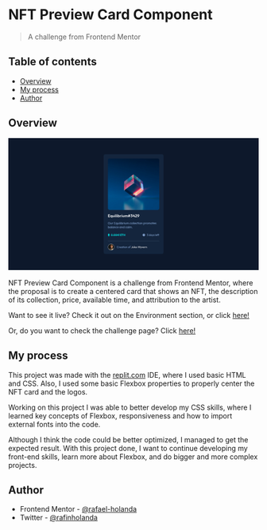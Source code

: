 # NFT Preview Card Component

> A challenge from Frontend Mentor

## Table of contents

- [Overview](#overview)
- [My process](#my-process)
- [Author](#author)

## Overview

![](resources/screenshot.png)

NFT Preview Card Component is a challenge from Frontend Mentor, where the proposal 
is to create a centered card that shows an NFT, the description of its collection,
price, available time, and attribution to the artist.

Want to see it live? Check it out on the Environment section, or click [here!]()

Or, do you want to check the challenge page? Click [here!](https://www.frontendmentor.io/challenges/nft-preview-card-component-SbdUL_w0U/hub/nft-preview-card-component--BH_KPuT5i)

## My process

This project was made with the [replit.com](https://replit.com) IDE, where I used basic HTML and CSS. 
Also, I used some basic Flexbox properties to properly center the NFT card and the logos.

Working on this project I was able to better develop my CSS skills, where I learned
key concepts of Flexbox, responsiveness and how to import external fonts into the code.

Although I think the code could be better optimized, I managed to get the expected result. 
With this project done, I want to continue developing my front-end skills, learn more
about Flexbox, and do bigger and more complex projects.

## Author

- Frontend Mentor - [@rafael-holanda](https://www.frontendmentor.io/profile/rafael-holanda)
- Twitter - [@rafinholanda](https://twitter.com/rafinholanda)